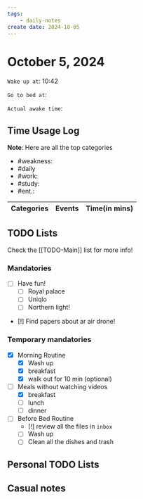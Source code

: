 ```yaml
---
tags: 
    - daily-notes
create date: 2024-10-05
---
```


# October 5, 2024

`Wake up at`: 10:42

`Go to bed at`: 

`Actual awake time`: 

## Time Usage Log

**Note**: Here are all the top categories

- #weakness: 
- #daily
- #work:
- #study:
- #ent.:

| Categories     | Events          | Time(in mins) |
|----------------|-----------------|---------------|


## TODO Lists

Check the [[TODO-Main]] list for more info!

### Mandatories

- [ ] Have fun!
    - [ ] Royal palace
    - [ ] Uniqlo
    - [ ] Northern light!
- [!] Find papers about ar air drone!

### Temporary mandatories

- [x] Morning Routine 
    - [x] Wash up
    - [x] breakfast
    - [x] walk out for 10 min (optional)

- [ ] Meals without watching videos
    - [x] breakfast
    - [ ] lunch
    - [ ] dinner

- [ ] Before Bed Routine
    - [!] review all the files in `inbox`
    - [ ] Wash up
    - [ ] Clean all the dishes and trash
    
## Personal TODO Lists

## Casual notes
